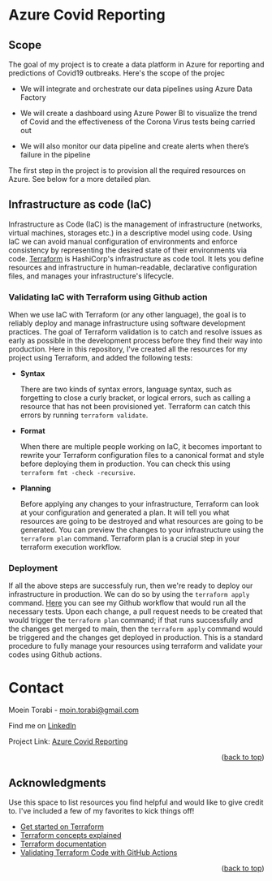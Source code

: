 # Azure Covid Reporting

## Scope 

The goal of my project is to create a data platform in Azure for reporting and predictions of Covid19 outbreaks. Here's the scope of the projec  

- We will integrate and orchestrate our data pipelines using Azure Data Factory

- We will create a dashboard using Azure Power BI to visualize the trend of Covid and the effectiveness of the Corona Virus tests being carried out

- We will also monitor our data pipeline and create alerts when there’s failure in the pipeline

The first step in the project is to provision all the required resources on Azure. See below for a more detailed plan.

## Infrastructure as code (IaC)

Infrastructure as Code (IaC) is the management of infrastructure (networks, virtual machines, storages etc.) in a descriptive model using code. Using IaC we can avoid manual configuration of environments and enforce consistency by representing the desired state of their environments via code. [Terraform](https://learn.hashicorp.com/tutorials/terraform/infrastructure-as-code) is HashiCorp's infrastructure as code tool. It lets you define resources and infrastructure in human-readable, declarative configuration files, and manages your infrastructure's lifecycle.

### Validating IaC with Terraform using Github action
When we use IaC with Terraform (or any other language), the goal is to reliably deploy and manage infrastructure using software development practices. The goal of Terraform validation is to catch and resolve issues as early as possible in the development process before they find their way into production. Here in this repository, I've created all the resources for my project using Terraform, and added the following tests: 

- **Syntax**

    There are two kinds of syntax errors, language syntax, such as forgetting to close a curly bracket, or logical errors, such as calling a resource that has not been provisioned yet. Terraform can catch this errors by running ```terraform validate```.
- **Format**

    When there are multiple people working on IaC, it becomes important to rewrite your Terraform configuration files to a canonical format and style before deploying them in production. You can check this using ```terraform fmt -check -recursive```. 
- **Planning**

    Before applying any changes to your infrastructure, Terraform can look at your configuration and generated a plan. It will tell you what resources are going to be destroyed and what resources are going to be generated. You can preview the changes to your infrastructure using the ```terraform plan``` command. Terraform plan is a crucial step in your terraform execution workflow. 
    
### Deployment 
If all the above steps are successfuly run, then we're ready to deploy our infrastructure in production. We can do so by using the ```terraform apply``` command. [Here](https://github.com/MoeinT/azure-covid-project/blob/feat/terraform_actions/.github/workflows/terraform.yaml) you can see my Github workflow that would run all the necessary tests. Upon each change, a pull request needs to be created that would trigger the ```terraform plan``` command; if that runs successfully and the changes get merged to main, then the ```terraform apply``` command would be triggered and the changes get deployed in production. This is a standard procedure to fully manage your resources using terraform and validate your codes using Github actions. 


# Contact
Moein Torabi - moin.torabi@gmail.com 

Find me on [LinkedIn](https://www.linkedin.com/in/moein-torabi-5339b288/)

Project Link: [Azure Covid Reporting](https://github.com/MoeinT/azure-covid-project)
<p align="right">(<a href="#top">back to top</a>)</p>

## Acknowledgments

Use this space to list resources you find helpful and would like to give credit to. I've included a few of my favorites to kick things off!

* [Get started on Terraform](https://learn.hashicorp.com/terraform)
* [Terraform concepts explained](https://www.youtube.com/watch?v=l5k1ai_GBDE)
* [Terraform documentation](https://www.terraform.io/docs)
* [Validating Terraform Code with GitHub Actions](https://www.youtube.com/watch?v=2Zwrtn-QPk0)
<p align="right">(<a href="#top">back to top</a>)</p>